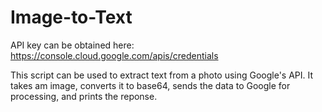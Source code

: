 # Image-to-Text
API key can be obtained here: https://console.cloud.google.com/apis/credentials


This script can be used to extract text from a photo using Google's API. It takes am image, converts it to base64, sends the data to Google for processing, and prints the reponse. 
